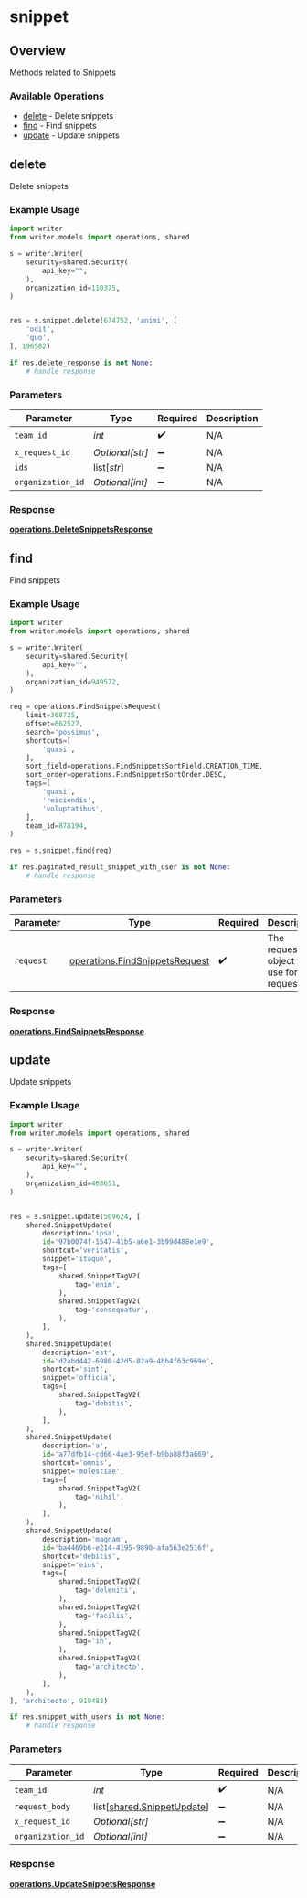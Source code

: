 # snippet

## Overview

Methods related to Snippets

### Available Operations

* [delete](#delete) - Delete snippets
* [find](#find) - Find snippets
* [update](#update) - Update snippets

## delete

Delete snippets

### Example Usage

```python
import writer
from writer.models import operations, shared

s = writer.Writer(
    security=shared.Security(
        api_key="",
    ),
    organization_id=110375,
)


res = s.snippet.delete(674752, 'animi', [
    'odit',
    'quo',
], 196582)

if res.delete_response is not None:
    # handle response
```

### Parameters

| Parameter          | Type               | Required           | Description        |
| ------------------ | ------------------ | ------------------ | ------------------ |
| `team_id`          | *int*              | :heavy_check_mark: | N/A                |
| `x_request_id`     | *Optional[str]*    | :heavy_minus_sign: | N/A                |
| `ids`              | list[*str*]        | :heavy_minus_sign: | N/A                |
| `organization_id`  | *Optional[int]*    | :heavy_minus_sign: | N/A                |


### Response

**[operations.DeleteSnippetsResponse](../../models/operations/deletesnippetsresponse.md)**


## find

Find snippets

### Example Usage

```python
import writer
from writer.models import operations, shared

s = writer.Writer(
    security=shared.Security(
        api_key="",
    ),
    organization_id=949572,
)

req = operations.FindSnippetsRequest(
    limit=368725,
    offset=662527,
    search='possimus',
    shortcuts=[
        'quasi',
    ],
    sort_field=operations.FindSnippetsSortField.CREATION_TIME,
    sort_order=operations.FindSnippetsSortOrder.DESC,
    tags=[
        'quasi',
        'reiciendis',
        'voluptatibus',
    ],
    team_id=878194,
)

res = s.snippet.find(req)

if res.paginated_result_snippet_with_user is not None:
    # handle response
```

### Parameters

| Parameter                                                                        | Type                                                                             | Required                                                                         | Description                                                                      |
| -------------------------------------------------------------------------------- | -------------------------------------------------------------------------------- | -------------------------------------------------------------------------------- | -------------------------------------------------------------------------------- |
| `request`                                                                        | [operations.FindSnippetsRequest](../../models/operations/findsnippetsrequest.md) | :heavy_check_mark:                                                               | The request object to use for the request.                                       |


### Response

**[operations.FindSnippetsResponse](../../models/operations/findsnippetsresponse.md)**


## update

Update snippets

### Example Usage

```python
import writer
from writer.models import operations, shared

s = writer.Writer(
    security=shared.Security(
        api_key="",
    ),
    organization_id=468651,
)


res = s.snippet.update(509624, [
    shared.SnippetUpdate(
        description='ipsa',
        id='97b0074f-1547-41b5-a6e1-3b99d488e1e9',
        shortcut='veritatis',
        snippet='itaque',
        tags=[
            shared.SnippetTagV2(
                tag='enim',
            ),
            shared.SnippetTagV2(
                tag='consequatur',
            ),
        ],
    ),
    shared.SnippetUpdate(
        description='est',
        id='d2abd442-6980-42d5-82a9-4bb4f63c969e',
        shortcut='sint',
        snippet='officia',
        tags=[
            shared.SnippetTagV2(
                tag='debitis',
            ),
        ],
    ),
    shared.SnippetUpdate(
        description='a',
        id='a77dfb14-cd66-4ae3-95ef-b9ba88f3a669',
        shortcut='omnis',
        snippet='molestiae',
        tags=[
            shared.SnippetTagV2(
                tag='nihil',
            ),
        ],
    ),
    shared.SnippetUpdate(
        description='magnam',
        id='ba4469b6-e214-4195-9890-afa563e2516f',
        shortcut='debitis',
        snippet='eius',
        tags=[
            shared.SnippetTagV2(
                tag='deleniti',
            ),
            shared.SnippetTagV2(
                tag='facilis',
            ),
            shared.SnippetTagV2(
                tag='in',
            ),
            shared.SnippetTagV2(
                tag='architecto',
            ),
        ],
    ),
], 'architecto', 919483)

if res.snippet_with_users is not None:
    # handle response
```

### Parameters

| Parameter                                                          | Type                                                               | Required                                                           | Description                                                        |
| ------------------------------------------------------------------ | ------------------------------------------------------------------ | ------------------------------------------------------------------ | ------------------------------------------------------------------ |
| `team_id`                                                          | *int*                                                              | :heavy_check_mark:                                                 | N/A                                                                |
| `request_body`                                                     | list[[shared.SnippetUpdate](../../models/shared/snippetupdate.md)] | :heavy_minus_sign:                                                 | N/A                                                                |
| `x_request_id`                                                     | *Optional[str]*                                                    | :heavy_minus_sign:                                                 | N/A                                                                |
| `organization_id`                                                  | *Optional[int]*                                                    | :heavy_minus_sign:                                                 | N/A                                                                |


### Response

**[operations.UpdateSnippetsResponse](../../models/operations/updatesnippetsresponse.md)**

